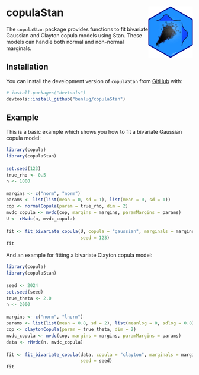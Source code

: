 # copulaStan [<img src="inst/figures/copulaStan_hex.png" align="right" height="139" alt="copulaStan Logo"/>](https://github.com/benlug/copulaStan/blob/main/inst/figures/copulaStan_hex.png)

The `copulaStan` package provides functions to fit bivariate Gaussian and Clayton copula models using Stan. These models can handle both normal and non-normal marginals. 

## Installation

You can install the development version of `copulaStan` from [GitHub](https://github.com/benlug/copulaStan) with:

```r
# install.packages("devtools")
devtools::install_github("benlug/copulaStan")
```

## Example

This is a basic example which shows you how to fit a bivariate Gaussian copula model:

```r
library(copula)
library(copulaStan)

set.seed(123)
true_rho <- 0.5
n <- 1000

margins <- c("norm", "norm")
params <- list(list(mean = 0, sd = 1), list(mean = 0, sd = 1))
cop <- normalCopula(param = true_rho, dim = 2)
mvdc_copula <- mvdc(cop, margins = margins, paramMargins = params)
U <- rMvdc(n, mvdc_copula)

fit <- fit_bivariate_copula(U, copula = "gaussian", marginals = margins, 
                            seed = 123)
fit
```

And an example for fitting a bivariate Clayton copula model:

```r
library(copula)
library(copulaStan)

seed <- 2024
set.seed(seed)
true_theta <- 2.0
n <- 2000  

margins <- c("norm", "lnorm")
params <- list(list(mean = 0.8, sd = 2), list(meanlog = 0, sdlog = 0.8))
cop <- claytonCopula(param = true_theta, dim = 2)
mvdc_copula <- mvdc(cop, margins = margins, paramMargins = params)
data <- rMvdc(n, mvdc_copula)

fit <- fit_bivariate_copula(data, copula = "clayton", marginals = margins,
                            seed = seed)
fit
```
